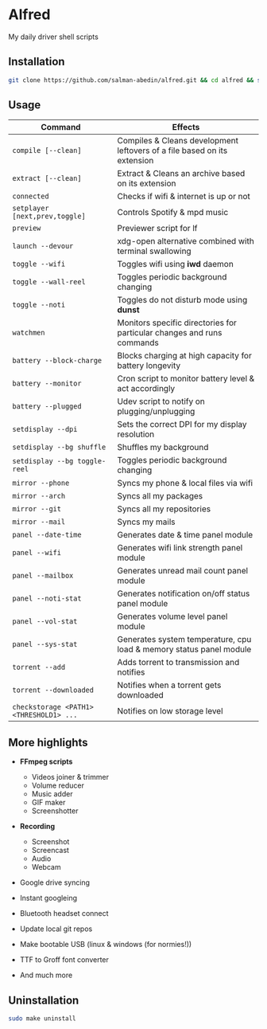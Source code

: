# Alfred

My daily driver shell scripts

## Installation

```sh
git clone https://github.com/salman-abedin/alfred.git && cd alfred && sudo make install
```

## Usage

| Command                                 | Effects                                                                  |
| --------------------------------------- | ------------------------------------------------------------------------ |
| `compile [--clean]`                     | Compiles & Cleans development leftovers of a file based on its extension |
| `extract [--clean]`                     | Extract & Cleans an archive based on its extension                       |
| `connected`                             | Checks if wifi & internet is up or not                                   |
| `setplayer [next,prev,toggle]`          | Controls Spotify & mpd music                                             |
| `preview`                               | Previewer script for lf                                                  |
| `launch --devour`                       | xdg-open alternative combined with terminal swallowing                   |
| `toggle --wifi`                         | Toggles wifi using **iwd** daemon                                        |
| `toggle --wall-reel`                    | Toggles periodic background changing                                     |
| `toggle --noti`                         | Toggles do not disturb mode using **dunst**                              |
| `watchmen`                              | Monitors specific directories for particular changes and runs commands   |
| `battery --block-charge`                | Blocks charging at high capacity for battery longevity                   |
| `battery --monitor`                     | Cron script to monitor battery level & act accordingly                   |
| `battery --plugged`                     | Udev script to notify on plugging/unplugging                             |
| `setdisplay --dpi`                      | Sets the correct DPI for my display resolution                           |
| `setdisplay --bg shuffle`               | Shuffles my background                                                   |
| `setdisplay --bg toggle-reel`           | Toggles periodic background changing                                     |
| `mirror --phone`                        | Syncs my phone & local files via wifi                                    |
| `mirror --arch`                         | Syncs all my packages                                                    |
| `mirror --git`                          | Syncs all my repositories                                                |
| `mirror --mail`                         | Syncs my mails                                                           |
| `panel --date-time`                     | Generates date & time panel module                                       |
| `panel --wifi`                          | Generates wifi link strength panel module                                |
| `panel --mailbox`                       | Generates unread mail count panel module                                 |
| `panel --noti-stat`                     | Generates notification on/off status panel module                        |
| `panel --vol-stat`                      | Generates volume level panel module                                      |
| `panel --sys-stat`                      | Generates system temperature, cpu load & memory status panel module      |
| `torrent --add`                         | Adds torrent to transmission and notifies                                |
| `torrent --downloaded`                  | Notifies when a torrent gets downloaded                                  |
| `checkstorage <PATH1> <THRESHOLD1> ...` | Notifies on low storage level                                            |

## More highlights

-  **FFmpeg scripts**

   -  Videos joiner & trimmer
   -  Volume reducer
   -  Music adder
   -  GIF maker
   -  Screenshotter

-  **Recording**

   -  Screenshot
   -  Screencast
   -  Audio
   -  Webcam

-  Google drive syncing
-  Instant googleing
-  Bluetooth headset connect
-  Update local git repos
-  Make bootable USB (linux & windows (for normies!))
-  TTF to Groff font converter
-  And much more

## Uninstallation

```sh
sudo make uninstall
```
